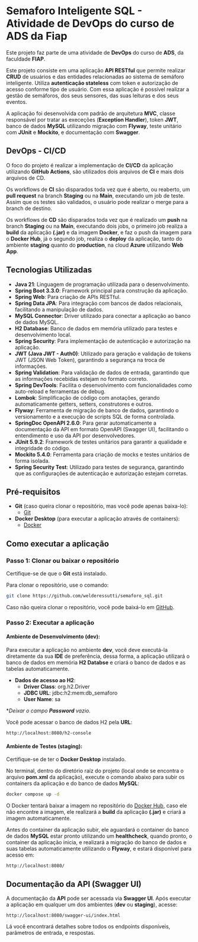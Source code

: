 # Semaforo Inteligente SQL - Atividade de DevOps do curso de ADS da Fiap

Este projeto faz parte de uma atividade de **DevOps** do curso de **ADS**,
da faculdade **FIAP**.

Este projeto consiste em uma aplicação **API RESTful** que permite realizar **CRUD** de usuários e das entidades
relacionadas ao sistema de semáforo inteligente. Utiliza **autenticação stateless** com token e autorização de acesso
conforme tipo de usuário. Com essa aplicação é possível realizar a gestão de semáforos, dos seus sensores, das suas
leituras e dos seus eventos.

A aplicação foi desenvolvida com padrão de arquitetura **MVC**, classe responsável por tratar as execeções (**Exception
Handler**), token **JWT**, banco de dados **MySQL** utilizando migração com **Flyway**, teste unitário com **JUnit**
e **Mockito**, e documentação com **Swagger**.

## DevOps - CI/CD

O foco do projeto é realizar a implementação de **CI/CD** da aplicação utilizando **GitHub Actions**, são utilizados
dois arquivos de **CI** e mais dois arquivos de CD.

Os workflows de **CI** são disparados toda vez que é aberto, ou reaberto, um **pull request** na branch **Staging** ou
na **Main**, executando um job de teste. Assim que os testes são validados, o usuário pode realizar o merge para a
branch de destino.

Os workflows de **CD** são disparados toda vez que é realizado um **push** na branch **Staging** ou na **Main**,
executando dois jobs, o primeiro job realiza a **build** da aplicação **(.jar)** e da imagem **Docker**, e faz o push da
imagem para o **Docker Hub**, já o segundo job, realiza o **deploy** da aplicação, tanto do ambiente **staging** quanto
do **production**, na cloud **Azure** utilizando **Web App**.

## Tecnologias Utilizadas

- **Java 21**: Linguagem de programação utilizada para o desenvolvimento.
- **Spring Boot 3.3.0**: Framework principal para construção da aplicação.
- **Spring Web**: Para criação de APIs RESTful.
- **Spring Data JPA**: Para integração com bancos de dados relacionais, facilitando a manipulação de dados.
- **MySQL Connector**: Driver utilizado para conectar a aplicação ao banco de dados MySQL.
- **H2 Database**: Banco de dados em memória utilizado para testes e desenvolvimento local.
- **Spring Security**: Para implementação de autenticação e autorização na aplicação.
- **JWT (Java JWT - Auth0)**: Utilizado para geração e validação de tokens JWT (JSON Web Token), garantindo a segurança
  na troca de informações.
- **Spring Validation**: Para validação de dados de entrada, garantindo que as informações recebidas estejam no formato
  correto.
- **Spring DevTools**: Facilita o desenvolvimento com funcionalidades como auto-reload e ferramentas de debug.
- **Lombok**: Simplificação de código com anotações, gerando automaticamente getters, setters, construtores e outros.
- **Flyway**: Ferramenta de migração de banco de dados, garantindo o versionamento e a execução de scripts SQL de forma
  controlada.
- **SpringDoc OpenAPI 2.6.0**: Para gerar automaticamente a documentação da API em formato OpenAPI (Swagger UI),
  facilitando o entendimento e uso da API por desenvolvedores.
- **JUnit 5.9.2**: Framework de testes unitários para garantir a qualidade e integridade do código.
- **Mockito 5.4.0**: Ferramenta para criação de mocks e testes unitários de forma isolada.
- **Spring Security Test**: Utilizado para testes de segurança, garantindo que as configurações de autenticação e
  autorização estejam corretas.

## Pré-requisitos

- **Git** (caso queira clonar o repositório, mas você pode apenas baixa-lo):
    - [Git](https://git-scm.com/downloads)
- **Docker Desktop** (para executar a aplicação através de containers):
    - [Docker](https://www.docker.com/products/docker-desktop/)

## Como executar a aplicação

### Passo 1: Clonar ou baixar o repositório

Certifique-se de que o **Git** está instalado.

Para clonar o repositório, use o comando:

```bash
git clone https://github.com/welderessutti/semaforo_sql.git
```

Caso não queira clonar o repositório, você pode baixá-lo em [GitHub](https://github.com/welderessutti/semaforo_sql).

### Passo 2: Executar a aplicação

#### Ambiente de Desenvolvimento (dev):

Para executar a aplicação no ambiente **dev**, você deve executá-la diretamente da sua **IDE** de preferência, dessa
forma, a aplicação utilizará o banco de dados em memória **H2 Databse** e criará o banco de dados e as tabelas
automaticamente.

- **Dados de acesso ao H2**:
    - **Driver Class**: org.h2.Driver
    - **JDBC URL**: jdbc:h2:mem:db_semaforo
    - **User Name**: sa

**Deixar o campo **Password** vazio.*

Você pode acessar o banco de dados H2 pela **URL**:

```
http://localhost:8080/h2-console
```

#### Ambiente de Testes (staging):

Certifique-se de ter o **Docker Desktop** instalado.

No terminal, dentro do diretório raíz do projeto
(local onde se encontra o arquivo **pom.xml** da aplicação),
execute o comando abaixo para subir os containers da aplicação e do banco de dados **MySQL**:

```bash
docker compose up -d
```

O Docker tentará baixar a imagem no repositório do
[Docker Hub](https://hub.docker.com/repository/docker/welderessutti/semaforo_sql),
caso ele não encontre a imagem, ele realizará a **build** da aplicação **(.jar)** e criará a imagem automaticamente.

Antes do container da aplicação subir, ele aguardará o container do banco de dados **MySQL** estar pronto utilizando um
**healthcheck**, quando pronto, o container da aplicação inicia, e realizará a migração do banco de dados e suas tabelas
automaticamente utilizando o **Flyway**, e estará disponível para acesso em:

```
http://localhost:8080/
```

## Documentação da API (Swagger UI)

A documentação da **API** pode ser acessada via **Swagger UI**. Após executar a aplicação em qualquer um dos ambientes
(**dev** ou **staging**), acesse:

```
http://localhost:8080/swagger-ui/index.html
```

Lá você encontrará detalhes sobre todos os endpoints disponíveis, parâmetros de entrada, e respostas.